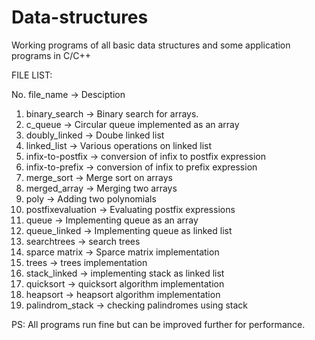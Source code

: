 # Data-structures
Working programs of all basic data structures and some application programs  in C/C++

FILE LIST:

No. file_name ->  Desciption

1.  binary_search ->  Binary search for arrays.
2.  c_queue ->  Circular queue implemented as an array
3.  doubly_linked ->  Doube linked list
4.  linked_list ->  Various operations on linked list
5.  infix-to-postfix -> conversion of infix to postfix expression 
6.  infix-to-prefix ->  conversion of infix to prefix expression
7.  merge_sort -> Merge sort on arrays 
8.  merged_array -> Merging two arrays
9.  poly -> Adding two polynomials
10. postfixevaluation -> Evaluating postfix expressions
11. queue -> Implementing queue as an array
12. queue_linked ->  Implementing queue as linked list
13. searchtrees -> search trees
14. sparce matrix -> Sparce matrix implementation
15. trees -> trees implementation 
16. stack_linked ->  implementing stack as linked list
17. quicksort -> quicksort algorithm implementation
18. heapsort -> heapsort algorithm implementation
19. palindrom_stack -> checking palindromes using stack

PS: All programs run fine but can be improved further for performance. 
